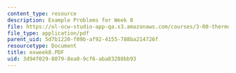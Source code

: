 ```yaml
---
content_type: resource
description: Example Problems for Week 8
file: https://ol-ocw-studio-app-qa.s3.amazonaws.com/courses/3-00-thermodynamics-of-materials-fall-2002/3d94f02980798ea09cf6aba83288bb93_exweek8.PDF
file_type: application/pdf
parent_uid: 5d7b1220-f09b-af92-4155-788ba214726f
resourcetype: Document
title: exweek8.PDF
uid: 3d94f029-8079-8ea0-9cf6-aba83288bb93
---
```

